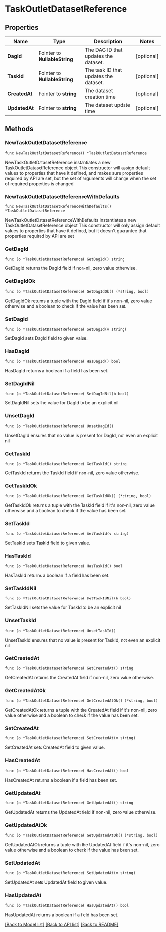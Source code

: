 # TaskOutletDatasetReference

## Properties

Name | Type | Description | Notes
------------ | ------------- | ------------- | -------------
**DagId** | Pointer to **NullableString** | The DAG ID that updates the dataset. | [optional] 
**TaskId** | Pointer to **NullableString** | The task ID that updates the dataset. | [optional] 
**CreatedAt** | Pointer to **string** | The dataset creation time | [optional] 
**UpdatedAt** | Pointer to **string** | The dataset update time | [optional] 

## Methods

### NewTaskOutletDatasetReference

`func NewTaskOutletDatasetReference() *TaskOutletDatasetReference`

NewTaskOutletDatasetReference instantiates a new TaskOutletDatasetReference object
This constructor will assign default values to properties that have it defined,
and makes sure properties required by API are set, but the set of arguments
will change when the set of required properties is changed

### NewTaskOutletDatasetReferenceWithDefaults

`func NewTaskOutletDatasetReferenceWithDefaults() *TaskOutletDatasetReference`

NewTaskOutletDatasetReferenceWithDefaults instantiates a new TaskOutletDatasetReference object
This constructor will only assign default values to properties that have it defined,
but it doesn't guarantee that properties required by API are set

### GetDagId

`func (o *TaskOutletDatasetReference) GetDagId() string`

GetDagId returns the DagId field if non-nil, zero value otherwise.

### GetDagIdOk

`func (o *TaskOutletDatasetReference) GetDagIdOk() (*string, bool)`

GetDagIdOk returns a tuple with the DagId field if it's non-nil, zero value otherwise
and a boolean to check if the value has been set.

### SetDagId

`func (o *TaskOutletDatasetReference) SetDagId(v string)`

SetDagId sets DagId field to given value.

### HasDagId

`func (o *TaskOutletDatasetReference) HasDagId() bool`

HasDagId returns a boolean if a field has been set.

### SetDagIdNil

`func (o *TaskOutletDatasetReference) SetDagIdNil(b bool)`

 SetDagIdNil sets the value for DagId to be an explicit nil

### UnsetDagId
`func (o *TaskOutletDatasetReference) UnsetDagId()`

UnsetDagId ensures that no value is present for DagId, not even an explicit nil
### GetTaskId

`func (o *TaskOutletDatasetReference) GetTaskId() string`

GetTaskId returns the TaskId field if non-nil, zero value otherwise.

### GetTaskIdOk

`func (o *TaskOutletDatasetReference) GetTaskIdOk() (*string, bool)`

GetTaskIdOk returns a tuple with the TaskId field if it's non-nil, zero value otherwise
and a boolean to check if the value has been set.

### SetTaskId

`func (o *TaskOutletDatasetReference) SetTaskId(v string)`

SetTaskId sets TaskId field to given value.

### HasTaskId

`func (o *TaskOutletDatasetReference) HasTaskId() bool`

HasTaskId returns a boolean if a field has been set.

### SetTaskIdNil

`func (o *TaskOutletDatasetReference) SetTaskIdNil(b bool)`

 SetTaskIdNil sets the value for TaskId to be an explicit nil

### UnsetTaskId
`func (o *TaskOutletDatasetReference) UnsetTaskId()`

UnsetTaskId ensures that no value is present for TaskId, not even an explicit nil
### GetCreatedAt

`func (o *TaskOutletDatasetReference) GetCreatedAt() string`

GetCreatedAt returns the CreatedAt field if non-nil, zero value otherwise.

### GetCreatedAtOk

`func (o *TaskOutletDatasetReference) GetCreatedAtOk() (*string, bool)`

GetCreatedAtOk returns a tuple with the CreatedAt field if it's non-nil, zero value otherwise
and a boolean to check if the value has been set.

### SetCreatedAt

`func (o *TaskOutletDatasetReference) SetCreatedAt(v string)`

SetCreatedAt sets CreatedAt field to given value.

### HasCreatedAt

`func (o *TaskOutletDatasetReference) HasCreatedAt() bool`

HasCreatedAt returns a boolean if a field has been set.

### GetUpdatedAt

`func (o *TaskOutletDatasetReference) GetUpdatedAt() string`

GetUpdatedAt returns the UpdatedAt field if non-nil, zero value otherwise.

### GetUpdatedAtOk

`func (o *TaskOutletDatasetReference) GetUpdatedAtOk() (*string, bool)`

GetUpdatedAtOk returns a tuple with the UpdatedAt field if it's non-nil, zero value otherwise
and a boolean to check if the value has been set.

### SetUpdatedAt

`func (o *TaskOutletDatasetReference) SetUpdatedAt(v string)`

SetUpdatedAt sets UpdatedAt field to given value.

### HasUpdatedAt

`func (o *TaskOutletDatasetReference) HasUpdatedAt() bool`

HasUpdatedAt returns a boolean if a field has been set.


[[Back to Model list]](../README.md#documentation-for-models) [[Back to API list]](../README.md#documentation-for-api-endpoints) [[Back to README]](../README.md)


